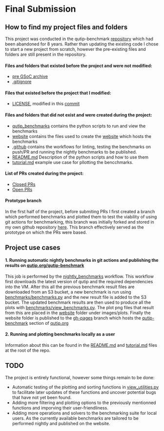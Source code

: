 # Final Submission

## How to find my project files and folders 
This project was conducted in the qutip-benchmark [repository](https://github.com/qutip/qutip-benchmark) which had been abandoned for 8 years.
Rather than updating the existing code I chose to start a new project from scratch, however the pre-existing files and folders are still present in the repository.  
#### Files and folders that existed before the project and were not modified:
- [pre GSoC archive](https://github.com/qutip/qutip-benchmark/tree/master/pre_GSoC_archive)
- [.gitignore](https://github.com/qutip/qutip-benchmark/blob/master/.gitignore)

#### Files that existed before the project that I modified:
- [LICENSE](https://github.com/qutip/qutip-benchmark/blob/master/LICENSE), modified in this [commit](https://github.com/qutip/qutip-benchmark/commit/dd1cff5ef64ebb0d759fe3b11ac14836bef6281c#diff-c693279643b8cd5d248172d9c22cb7cf4ed163a3c98c8a3f69c2717edd3eacb7)

#### Files and folders that did not exist and were created during the project:
- [qutip_benchmarks](https://github.com/qutip/qutip-benchmark/tree/master/qutip_benchmark) contains the python scripts to run and view the benchmarks
- [website](https://github.com/qutip/qutip-benchmark/tree/master/website) contains the files used to create the [website](https://qutip.org/qutip-benchmark/) which hosts the benchmarks
- [.github](https://github.com/qutip/qutip-benchmark/tree/master/.github) contains the workflows for linting, testing the benchmarks on push/PR and running the nightly benchmarks to be published.
- [README.md](https://github.com/qutip/qutip-benchmark/blob/master/README.md) Description of the python scripts and how to use them
- [tutorial.md](https://github.com/qutip/qutip-benchmark/blob/master/tutorial.md) example use case for pllotting the bencchmarks.
#### List of PRs created during the project:
- [Closed PRs](https://github.com/qutip/qutip-benchmark/pulls?q=is%3Apr+author%3Axspronken+created%3A2022-06-14..2022-09-12+is%3Aclosed)
- [Open PRs](https://github.com/qutip/qutip-benchmark/pulls?q=is%3Apr+author%3Axspronken+created%3A2022-06-14..2022-09-12+is%3Aopen+)

#### Prototype branch
In the first half of the project, before submiting PRs I first created a branch which performed benchmarks and plotted them to test the viability of using git actions for benchmarking, this branch was initially forked and stored in  my own github repository [here](https://github.com/xspronken/qutip-benchmark/tree/pytest-ci/.github/workflows). This branch effectively served as the prototype on which the PRs were based.

## Project use cases
#### 1. Running automatic nightly benchmarks in git actions and publishing the results on [qutip.org/qutip-benchmark](https://qutip.org/qutip-benchmark/)

This job is performed by the [nightly_benchmarks](https://github.com/qutip/qutip-benchmark/blob/master/.github/workflows/nightly_benchmarks.yml) workflow.
This workflow first downloads the latest version of qutip and the required dependencies into the VM. After this all the previous benchmark result files are downloaded from an S3
bucket, a new benchmark is run using [benchmarks/benchmarks.py](https://github.com/qutip/qutip-benchmark/blob/master/benchmarks/benchmarks.py) and the new result file is added to the S3 bucket.
The updated benchmark results are then used to produce all the plots with [benchmarks/view_benchmarks.py](https://github.com/qutip/qutip-benchmark/blob/master/benchmarks/view_benchmarks.py).
The plot png files that result from this are placed in the [website](https://github.com/qutip/qutip-benchmark/tree/master/website) folder under images/plots.
Finally the website folder is published to the [gh-pages](https://github.com/qutip/qutip-benchmark/tree/gh-pages) branch which hosts the [qutip-benchmark](https://qutip.org/qutip-benchmark/) section of [qutip.org](https://qutip.org/)

#### 2. Running and plotting benchmarks locally as a user
Information about this can be found in the [README.md](https://github.com/qutip/qutip-benchmark/blob/master/README.md) and [tutorial.md](https://github.com/qutip/qutip-benchmark/blob/master/tutorial.md) files at the root of the repo.


## TODO
The project is entirely functional, however some things remain to be done:
- Automatic testing of the plotting and sorting functions in [view_utilities.py](https://github.com/qutip/qutip-benchmark/blob/master/benchmarks/view_utilities.py) to facilitate later updates of these functions and uncover potential bugs that have not yet been found.
- Adding more filtering and plotting options to the previously mentionned functions and imporving their user-friendliness.
- Adding more operations and solvers to the benchmarking suite for local users. As the currently available benchmarks are tailored to be performed nightly and published on the website.  
